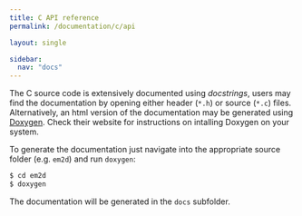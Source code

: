 ```yaml
---
title: C API reference
permalink: /documentation/c/api

layout: single

sidebar:
  nav: "docs"
---
```


The C source code is extensively documented using _docstrings_, users may find the documentation by opening either header (`*.h`) or source (`*.c`) files. Alternatively, an html version of the documentation may be generated using [Doxygen](https://www.doxygen.nl/). Check their website for instructions on intalling Doxygen on your system.

To generate the documentation just navigate into the appropriate source folder (e.g. `em2d`) and run `doxygen`:

```bash
$ cd em2d
$ doxygen
```

The documentation will be generated in the `docs` subfolder.
